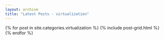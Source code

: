 ```yaml
---
layout: archive
title: "Latest Posts - virtualization"
---
```


<div class="tiles">
{% for post in site.categories.virtualization %}
	{% include post-grid.html %}
{% endfor %}
</div><!-- /.tiles -->
